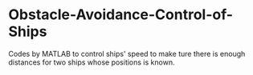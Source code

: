 # Obstacle-Avoidance-Control-of-Ships
Codes by MATLAB to control ships' speed to make ture there is enough distances for two ships whose positions is known.
